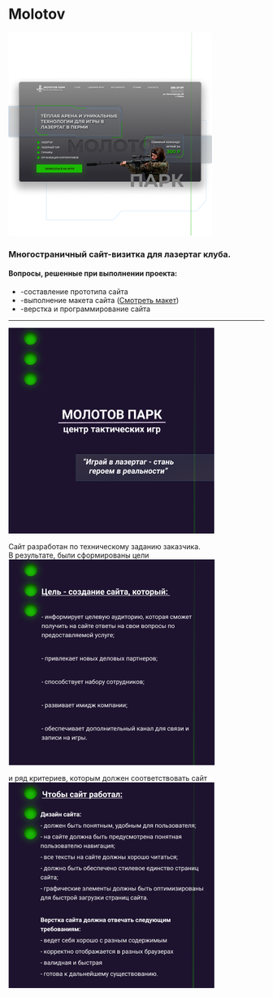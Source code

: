 # Molotov  
![Image alt](https://github.com/Scanavik/Molotov/raw/main/img/pres0.png)  
  
### Многостраничный сайт-визитка для лазертаг клуба.  
  
#### Вопросы, решенные при выполнении проекта:  
+ \-составление прототипа сайта
+ \-выполнение макета сайта ([Cмотреть макет](https://www.figma.com/file/RDoJ9YubkIwn8FUsA8lijG/Molotov))
+ \-верстка и программирование сайта  
  
***  

![Image alt](https://github.com/Scanavik/Molotov/raw/main/img/pres1.png)  
  
Сайт разработан по техническому заданию заказчика.  
В результате, были сформированы цели  
![Image alt](https://github.com/Scanavik/Molotov/raw/main/img/pres2.png)  
  
и ряд критериев, которым должен соответствовать сайт  
![Image alt](https://github.com/Scanavik/Molotov/raw/main/img/pres3.png)  


